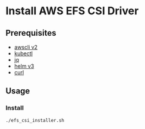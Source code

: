 # Install AWS EFS CSI Driver

## Prerequisites

- [awscli v2](https://docs.aws.amazon.com/ko_kr/cli/latest/userguide/install-cliv2.html)
- [kubectl](https://docs.aws.amazon.com/ko_kr/eks/latest/userguide/install-kubectl.html)
- [jq](https://stedolan.github.io/jq/download/)
- [helm v3](https://helm.sh/ko/docs/intro/install/)
- [curl](https://curl.se/download.html)

## Usage

### Install

```shell
./efs_csi_installer.sh
```
